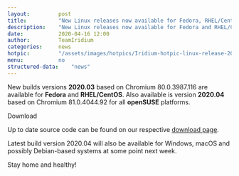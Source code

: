 ```yaml
---
layout: 		post
title:  		"New Linux releases now available for Fedora, RHEL/CentOS and openSUSE"
description: 	"New Linux releases now available for Fedora and RHEL/CentOS as well as openSUSE."
date:	 		2020-04-16 12:00
author:			TeamIridium
categories:		news
hotpic:			"/assets/images/hotpics/Iridium-hotpic-linux-release-2020.03.png"
menu: 			no
structured-data:	"news"
---
```

New builds versions **2020.03** based on Chromium 80.0.3987.116 are available for **Fedora** and **RHEL/CentOS**. 
Also available is version **2020.04** based on Chromium 81.0.4044.92 for all **openSUSE** platforms.   

<a id="download-parser2" class="button download" title="download Iridium Browser">Download</a>

Up to date source code can be found on our respective [download page](https://iridiumbrowser.de/downloads/source "download Source Code").

Latest build version 2020.04 will also be available for Windows, macOS and possibly Debian-based systems at some point next week.

Stay home and healthy!